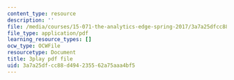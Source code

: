 ```yaml
---
content_type: resource
description: ''
file: /media/courses/15-071-the-analytics-edge-spring-2017/3a7a25dfcc88d494235562a75aaa4bf5_pj_Ro7sFpUE.pdf
file_type: application/pdf
learning_resource_types: []
ocw_type: OCWFile
resourcetype: Document
title: 3play pdf file
uid: 3a7a25df-cc88-d494-2355-62a75aaa4bf5
---
```


